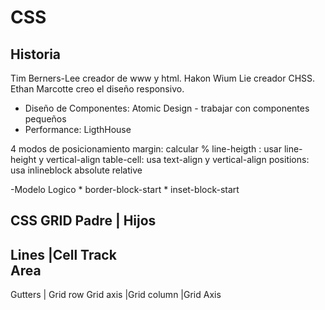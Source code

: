 # CSS
## Historia
Tim Berners-Lee creador de www y html.
Hakon Wium  Lie creador CHSS.
Ethan Marcotte creo el diseño responsivo.

   - Diseño de Componentes:
        Atomic Design - trabajar con componentes pequeños
   - Performance:
        LigthHouse


4 modos de posicionamiento
margin: calcular %
line-heigth : usar line-height y vertical-align
table-cell: usa text-align y vertical-align
positions:  
     usa inlineblock
          absolute
          relative


-Modelo Logico
     * border-block-start
     * inset-block-start


CSS GRID
Padre |   Hijos
---------------
Lines     |Cell
Track     
Area
---------------
Gutters   | Grid row
Grid axis |Grid column
          |Grid Axis